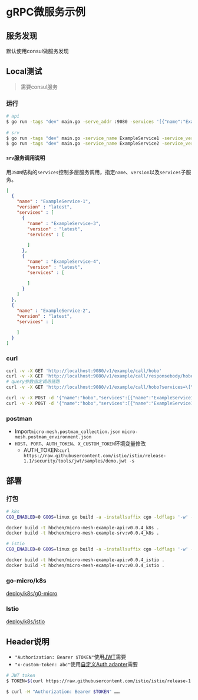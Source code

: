 # gRPC微服务示例

## 服务发现
默认使用consul做服务发现

## Local测试

> 需要consul服务

### 运行
```bash
# api
$ go run -tags "dev" main.go -serve_addr :9080 -services '[{"name":"ExampleService1","version":"latest","services":[{"name":"ExampleService2","version":"latest","services":[]}]}]'
 
# srv
$ go run -tags "dev" main.go -service_name ExampleService1 -service_version latest
$ go run -tags "dev" main.go -service_name ExampleService2 -service_version latest

```

#### `srv`服务调用说明
用`JSON`结构的`services`控制多层服务调用，指定`name`、`version`以及`services`子服务。

```json
[
  {
    "name" : "ExampleService-1",
    "version" : "latest",
    "services" : [
      {
        "name" : "ExampleService-3",
        "version" : "latest",
        "services" : [

        ]
      },
      {
        "name" : "ExampleService-4",
        "version" : "latest",
        "services" : [

        ]
      }
    ]
  },
  {
    "name" : "ExampleService-2",
    "version" : "latest",
    "services" : [

    ]
  }
]
```

### curl
        
```bash
curl -v -X GET 'http://localhost:9080/v1/example/call/hobo'
curl -v -X GET 'http://localhost:9080/v1/example/call/responsebody/hobo'
# query参数指定调用链路
curl -v -X GET 'http://localhost:9080/v1/example/call/hobo?services=\[\{%22name%22:%22ExampleService1%22,%22version%22:%22latest%22,%22services%22:\[\{%22name%22:%22ExampleService2%22,%22version%22:%22latest%22,%22services%22:\[\]\}\]\}\]'

curl -v -X POST -d '{"name":"hobo","services":[{"name":"ExampleService1","version":"latest","services":[{"name":"ExampleService2","version":"latest","services":[]}]}]}' 'http://localhost:9080/v1/example/call'
curl -v -X POST -d '{"name":"hobo","services":[{"name":"ExampleService1","version":"latest","services":[{"name":"ExampleService2","version":"latest","services":[]}]}]}' 'http://localhost:9080/v1/example/call/responsebody'
```

### postman
- Import`micro-mesh.postman_collection.json` `micro-mesh.postman_environment.json`
- `HOST`、`PORT`、`AUTH_TOKEN`、`X_CUSTOM_TOKEN`环境变量修改
    - AUTH_TOKEN:`curl https://raw.githubusercontent.com/istio/istio/release-1.1/security/tools/jwt/samples/demo.jwt -s`

## 部署

### 打包
```bash
# k8s
CGO_ENABLED=0 GOOS=linux go build -a -installsuffix cgo -ldflags '-w' -tags "k8s" ./main.go

docker build -t hbchen/micro-mesh-example-api:v0.0.4_k8s .
docker build -t hbchen/micro-mesh-example-srv:v0.0.4_k8s .

# istio
CGO_ENABLED=0 GOOS=linux go build -a -installsuffix cgo -ldflags '-w' -tags "istio" ./main.go

docker build -t hbchen/micro-mesh-example-api:v0.0.4_istio .
docker build -t hbchen/micro-mesh-example-srv:v0.0.4_istio .
```
### go-micro/k8s
[deploy/k8s/g0-micro](/deploy/k8s/go-micro)

### Istio
[deploy/k8s/istio](/deploy/k8s/istio)

## Header说明
- `"Authorization: Bearer $TOKEN"`使用[JWT](/deploy/k8s/istio/jwt/gateway-jwt.yaml)需要
- `"x-custom-token: abc"`使用[自定义Auth adapter](/examples/adapter/auth)需要

```bash
# JWT token
$ TOKEN=$(curl https://raw.githubusercontent.com/istio/istio/release-1.1/security/tools/jwt/samples/demo.jwt -s)

$ curl -H "Authorization: Bearer $TOKEN" ……
```

